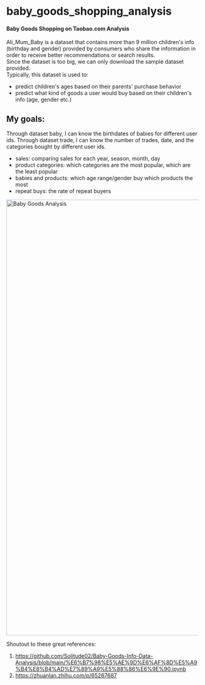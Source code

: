 # baby_goods_shopping_analysis
#### Baby Goods Shopping on Taobao.com Analysis


Ali_Mum_Baby is a dataset that contains more than 9 million children's info (birthday and gender) provided by consumers who share the information in order to receive better recommendations or search results.  
Since the dataset is too big, we can only download the sample dataset provided.  
Typically, this dataset is used to:  
- predict children's ages based on their parents' purchase behavior  
- predict what kind of goods a user would buy based on their children's info (age, gender etc.)  


## My goals:  
Through dataset baby, I can know the birthdates of babies for different user ids. Through dataset trade, I can know the number of trades, date, and the categories bought by different user ids.

- sales: comparing sales for each year, season, month, day
- product categories: which categories are the most popular, which are the least popular
- babies and products: which age range/gender buy which products the most
- repeat buys: the rate of repeat buyers  

<img width="1138" alt="Baby Goods Analysis" src="https://github.com/chaiweee/baby_product_shopping_analysis/assets/125619716/26f6fb57-7ad3-4833-b423-18c137cd7ffb">


Shoutout to these great references:  
1. https://github.com/Solitude02/Baby-Goods-Info-Data-Analysis/blob/main/%E6%B7%98%E5%AE%9D%E6%AF%8D%E5%A9%B4%E8%B4%AD%E7%89%A9%E5%88%86%E6%9E%90.ipynb  
2. https://zhuanlan.zhihu.com/p/65267687  
